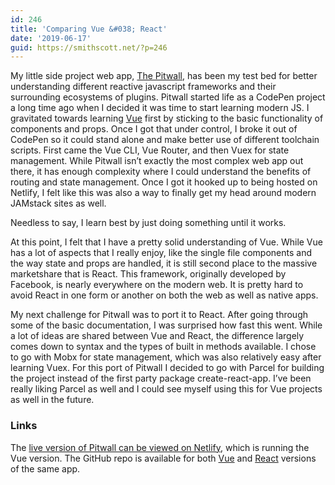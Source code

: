 ```yaml
---
id: 246
title: 'Comparing Vue &#038; React'
date: '2019-06-17'
guid: https://smithscott.net/?p=246
---
```

<p>My little side project web app, <a href="https://smithscott.net/portfolio/the-pitwall/">The Pitwall</a>, has been my test bed for better understanding different reactive javascript frameworks and their surrounding ecosystems of plugins. Pitwall started life as a CodePen project a long time ago when I decided it was time to start learning modern JS. I gravitated towards learning <a href="https://vuejs.org/">Vue</a> first by sticking to the basic functionality of components and props. Once I got that under control, I broke it out of CodePen so it could stand alone and make better use of different toolchain scripts. First came the Vue CLI, Vue Router, and then Vuex for state management. While Pitwall isn’t exactly the most complex web app out there, it has enough complexity where I could understand the benefits of routing and state management. Once I got it hooked up to being hosted on Netlify, I felt like this was also a way to finally get my head around modern JAMstack sites as well.</p>
<p>Needless to say, I learn best by just doing something until it works.</p>
<p>At this point, I felt that I have a pretty solid understanding of Vue. While Vue has a lot of aspects that I really enjoy, like the single file components and the way state and props are handled, it is still second place to the massive marketshare that is React. This framework, originally developed by Facebook, is nearly everywhere on the modern web. It is pretty hard to avoid React in one form or another on both the web as well as native apps.</p>
<p>My next challenge for Pitwall was to port it to React. After going through some of the basic documentation, I was surprised how fast this went. While a lot of ideas are shared between Vue and React, the difference largely comes down to syntax and the types of built in methods available. I chose to go with Mobx for state management, which was also relatively easy after learning Vuex. For this port of Pitwall I decided to go with Parcel for building the project instead of the first party package create-react-app. I’ve been really liking Parcel as well and I could see myself using this for Vue projects as well in the future.</p>
<!-- wp:heading {"level":3} -->
<h3>Links</h3>
<!-- /wp:heading -->

<p>The <a href="https://pitwall.netlify.com/">live version of Pitwall can be viewed on Netlify</a>, which is running the Vue version. The GitHub repo is available for both <a href="https://github.com/sts24/pitwall-vue">Vue</a> and <a href="https://github.com/sts24/pitwall-react">React</a> versions of the same app.</p>
